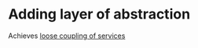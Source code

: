 # Adding layer of abstraction

Achieves [loose coupling of services](./loose-coupling-of-services.md)
